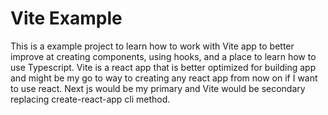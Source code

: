 # Vite Example
This is a example project to learn how to work with Vite app to better improve at creating components, using hooks, and a place to learn how to use Typescript. Vite is a react app that is better optimized for building app and might be my go to way to creating any react app from now on if I want to use react. Next js would be my primary and Vite would be secondary replacing create-react-app cli method.
